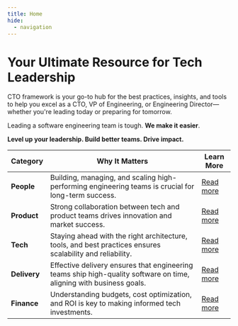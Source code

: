 ```yaml
---
title: Home
hide:
  - navigation
---
```


# Your Ultimate Resource for Tech Leadership

CTO framework is your go-to hub for the best practices, insights, and tools to help you excel as a CTO, VP of Engineering, or Engineering Director—whether you're leading today or preparing for tomorrow.

Leading a software engineering team is tough. **We make it easier**.

**Level up your leadership. Build better teams. Drive impact.**

| Category     | Why It Matters                                                                                                      | Learn More             |
| ------------ | ------------------------------------------------------------------------------------------------------------------- | ---------------------- |
| **People**   | Building, managing, and scaling high-performing engineering teams is crucial for long-term success.                 | [Read more](/people)   |
| **Product**  | Strong collaboration between tech and product teams drives innovation and market success.                           | [Read more](/product)  |
| **Tech**     | Staying ahead with the right architecture, tools, and best practices ensures scalability and reliability.           | [Read more](/tech)     |
| **Delivery** | Effective delivery ensures that engineering teams ship high-quality software on time, aligning with business goals. | [Read more](/delivery) |
| **Finance**  | Understanding budgets, cost optimization, and ROI is key to making informed tech investments.                       | [Read more](/finance)  |
